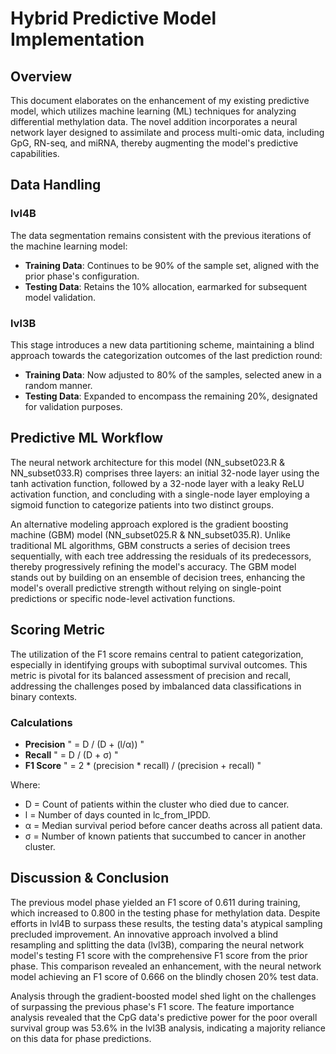 # Hybrid Predictive Model Implementation

## Overview
This document elaborates on the enhancement of my existing predictive model, which utilizes machine learning (ML) techniques for analyzing differential methylation data. The novel addition incorporates a neural network layer designed to assimilate and process multi-omic data, including GpG, RN-seq, and miRNA, thereby augmenting the model's predictive capabilities.

## Data Handling

### lvl4B
The data segmentation remains consistent with the previous iterations of the machine learning model:
- **Training Data**: Continues to be 90% of the sample set, aligned with the prior phase's configuration.
- **Testing Data**: Retains the 10% allocation, earmarked for subsequent model validation.

### lvl3B
This stage introduces a new data partitioning scheme, maintaining a blind approach towards the categorization outcomes of the last prediction round:
- **Training Data**: Now adjusted to 80% of the samples, selected anew in a random manner.
- **Testing Data**: Expanded to encompass the remaining 20%, designated for validation purposes.

## Predictive ML Workflow

The neural network architecture for this model (NN_subset023.R & NN_subset033.R) comprises three layers: an initial 32-node layer using the tanh activation function, followed by a 32-node layer with a leaky ReLU activation function, and concluding with a single-node layer employing a sigmoid function to categorize patients into two distinct groups.

An alternative modeling approach  explored is the gradient boosting machine (GBM) model (NN_subset025.R & NN_subset035.R). Unlike traditional ML algorithms, GBM constructs a series of decision trees sequentially, with each tree addressing the residuals of its predecessors, thereby progressively refining the model's accuracy. The GBM model stands out by building on an ensemble of decision trees, enhancing the model's overall predictive strength without relying on single-point predictions or specific node-level activation functions.

## Scoring Metric
The utilization of the F1 score remains central to patient categorization, especially in identifying groups with suboptimal survival outcomes. This metric is pivotal for its balanced assessment of precision and recall, addressing the challenges posed by imbalanced data classifications in binary contexts.

### Calculations
- **Precision** " = D / (D + (l/α)) "
- **Recall** " = D / (D + σ) "
- **F1 Score** " = 2 * (precision * recall) / (precision + recall) "

Where:
- D = Count of patients within the cluster who died due to cancer.
- l = Number of days counted in lc_from_IPDD.
- α = Median survival period before cancer deaths across all patient data.
- σ = Number of known patients that succumbed to cancer in another cluster.

## Discussion & Conclusion
The previous model phase yielded an F1 score of 0.611 during training, which increased to 0.800 in the testing phase for methylation data. Despite efforts in lvl4B to surpass these results, the testing data's atypical sampling precluded improvement. An innovative approach involved a blind resampling and splitting the data (lvl3B), comparing the neural network model's testing F1 score with the comprehensive F1 score from the prior phase. This comparison revealed an enhancement, with the neural network model achieving an F1 score of 0.666 on the blindly chosen 20% test data.

Analysis through the gradient-boosted model shed light on the challenges of surpassing the previous phase's F1 score. The feature importance analysis revealed that the CpG data's predictive power for the poor overall survival group was 53.6% in the lvl3B analysis, indicating a majority reliance on this data for phase predictions.
